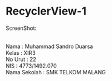 # RecyclerView-1

ScreenShot:
<br><img src=""/>
<br><img src=""/>


<br>Nama          : Muhammad Sandro Duarsa
<br>Kelas         : XIR3
<br>No Urut       : 22
<br>NIS           : 4773/1492.070
<br>Nama Sekolah  : SMK TELKOM MALANG
